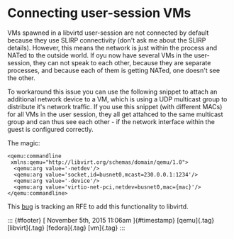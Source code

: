 Connecting user-session VMs
===========================

VMs spawned in a libvirtd user-session are not connected by default
because they use SLIRP connectivity (don't ask me about the SLIRP
details). However, this means the network is just within the process and
NATed to the outside world. If oyu now have several VMs in the
user-session, they can not speak to each other, because they are
separate processes, and because each of them is getting NATed, one
doesn't see the other.

To workaround this issue you can use the following snippet to attach an
additional network device to a VM, which is using a UDP multicast group
to distribute it's network traffic. If you use this snippet (with
different MACs) for all VMs in the user session, they all get attahced
to the same multicast group and can thus see each other - if the network
interface within the guest is configured correctly.

The magic:

    <qemu:commandline
     xmlns:qemu="http://libvirt.org/schemas/domain/qemu/1.0">
      <qemu:arg value='-netdev'/>
      <qemu:arg value='socket,id=busnet0,mcast=230.0.0.1:1234'/>
      <qemu:arg value='-device'/>
      <qemu:arg value='virtio-net-pci,netdev=busnet0,mac={mac}'/>
    </qemu:commandline>

This [bug](https://bugzilla.redhat.com/show_bug.cgi?id=1278317) is
tracking an RFE to add this functionality to libvirtd.

::: {#footer}
[ November 5th, 2015 11:06am ]{#timestamp} [qemu]{.tag} [libvirt]{.tag}
[fedora]{.tag} [vm]{.tag}
:::
